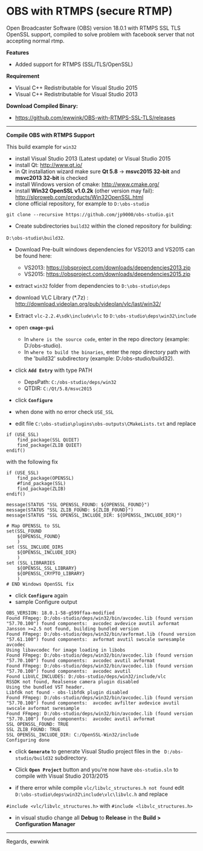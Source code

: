 # OBS with RTMPS (secure RTMP)
Open Broadcaster Software (OBS) version 18.0.1 with RTMPS SSL TLS OpenSSL support, compiled to solve problem with facebook server that not accepting normal rtmp.

**Features**
- Added support for RTMPS (SSL/TLS/OpenSSL)

**Requirement**
- Visual C++ Redistributable for Visual Studio 2015
- Visual C++ Redistributable for Visual Studio 2013 

**Download Compiled Binary:** 
- https://github.com/ewwink/OBS-with-RTMPS-SSL-TLS/releases 

----------

**Compile OBS with RTMPS Support**

This build example for `win32`
- install Visual Studio 2013 (Latest update) or Visual Studio 2015
- install Qt: http://www.qt.io/
- in Qt installation wizard make sure **Qt 5.8** -> **msvc2015 32-bit** and **msvc2013 32-bit** is checked
- install Windows version of cmake: http://www.cmake.org/
- install **Win32 OpenSSL v1.0.2k** (other version may fail): http://slproweb.com/products/Win32OpenSSL.html
- clone official repository, for example to `D:\obs-studio`

`git clone --recursive https://github.com/jp9000/obs-studio.git` 
- Create subdirectories `build32` within the cloned repository for building: 

`D:\obs-studio\build32`.
- Download Pre-built windows dependencies for VS2013 and VS2015 can be found here: 
  - VS2013: https://obsproject.com/downloads/dependencies2013.zip
  - VS2015: https://obsproject.com/downloads/dependencies2015.zip

- extract `win32` folder from dependencies to `D:\obs-studio\deps`
- download VLC Library (*.7z) : http://download.videolan.org/pub/videolan/vlc/last/win32/
- Extract `vlc-2.2.4\sdk\include\vlc` to `D:\obs-studio\deps\win32\include`

- open **`cmage-gui`**

  - In `where is the source code`, enter in the repo directory (example: D:/obs-studio).
  - In `where to build the binaries`, enter the repo directory path with the 'build32' subdirectory (example: D:/obs-studio/build32).

- click **`Add Entry`** with type PATH
  - DepsPath: `C:/obs-studio/deps/win32`
  - QTDIR: `C:/Qt/5.8/msvc2015`

- click **`Configure`**
- when done with no error check `USE_SSL`
 
- edit file `C:\obs-studio\plugins\obs-outputs\CMakeLists.txt` and replace
```
if (USE_SSL)
	find_package(SSL QUIET)
	find_package(ZLIB QUIET)
endif()
```
with the following fix
```
if (USE_SSL)
    find_package(OPENSSL)
    #find_package(SSL)
    find_package(ZLIB)
endif()

message(STATUS "SSL OPENSSL_FOUND: ${OPENSSL_FOUND}")
message(STATUS "SSL ZLIB_FOUND: ${ZLIB_FOUND}")
message(STATUS "SSL OPENSSL_INCLUDE_DIR: ${OPENSSL_INCLUDE_DIR}")

# Map OPENSSL to SSL
set(SSL_FOUND
    ${OPENSSL_FOUND}
    )
set (SSL_INCLUDE_DIRS
    ${OPENSSL_INCLUDE_DIR}
    )
set (SSL_LIBRARIES
    ${OPENSSL_SSL_LIBRARY}
    ${OPENSSL_CRYPTO_LIBRARY}
    )
# END Windows OpenSSL fix
```

- click **`Configure`** again
- sample Configure output 
```
OBS_VERSION: 18.0.1-58-g599ffaa-modified
Found FFmpeg: D:/obs-studio/deps/win32/bin/avcodec.lib (found version "57.70.100") found components:  avcodec avdevice avutil avformat 
Jansson >=2.5 not found, building bundled version
Found FFmpeg: D:/obs-studio/deps/win32/bin/avformat.lib (found version "57.61.100") found components:  avformat avutil swscale swresample avcodec 
Using libavcodec for image loading in libobs
Found FFmpeg: D:/obs-studio/deps/win32/bin/avcodec.lib (found version "57.70.100") found components:  avcodec avutil avformat 
Found FFmpeg: D:/obs-studio/deps/win32/bin/avcodec.lib (found version "57.70.100") found components:  avcodec avutil 
Found LibVLC_INCLUDES: D:/obs-studio/deps/win32/include/vlc  
RSSDK not found, Realsense camera plugin disabled
Using the bundled VST header.
Libfdk not found - obs-libfdk plugin disabled
Found FFmpeg: D:/obs-studio/deps/win32/bin/avcodec.lib (found version "57.70.100") found components:  avcodec avfilter avdevice avutil swscale avformat swresample 
Found FFmpeg: D:/obs-studio/deps/win32/bin/avcodec.lib (found version "57.70.100") found components:  avcodec avutil avformat 
SSL OPENSSL_FOUND: TRUE
SSL ZLIB_FOUND: TRUE
SSL OPENSSL_INCLUDE_DIR: C:/OpenSSL-Win32/include
Configuring done
```
- click **`Generate`** to generate Visual Studio project files in the ` D:/obs-studio/build32` subdirectory.

-  Click **`Open Project`** button and you're now have `obs-studio.sln` to compile with Visual Studio 2013/2015
-  if there error while compile `vlc/libvlc_structures.h not found` edit `D:\obs-studio\deps\win32\include\vlc\libvlc.h` and replace
  
`#include <vlc/libvlc_structures.h>` with `#include <libvlc_structures.h>`
- in visual studio change all **Debug** to **Release** in the **Build > Configuration Manager**

----------


Regards,
ewwink

